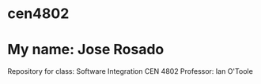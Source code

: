 # cen4802
# My name: Jose Rosado
Repository for class: Software Integration CEN 4802
Professor: Ian O'Toole   
